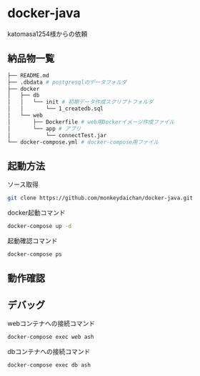 # docker-java
katomasa1254様からの依頼

## 納品物一覧

```bash
├── README.md
├── .dbdata # postgresqlのデータフォルダ
├── docker
│   ├── db
│   │   └── init # 初期データ作成スクリプトフォルダ
│   │       └── 1_createdb.sql
│   └── web
│       ├── Dockerfile # web用Dockerイメージ作成ファイル
│       └── app # アプリ
│           └── connectTest.jar
└── docker-compose.yml # docker-compose用ファイル
```

## 起動方法
ソース取得
```bash
git clone https://github.com/monkeydaichan/docker-java.git
```

docker起動コマンド
```bash
docker-compose up -d
```

起動確認コマンド
```bash
docker-compose ps
```

## 動作確認

## デバッグ

webコンテナへの接続コマンド
```bash
docker-compose exec web ash
```

dbコンテナへの接続コマンド
```bash
docker-compose exec db ash
```
